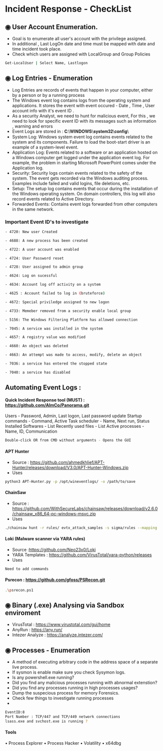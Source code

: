 # Incident Response - CheckList
## ◉  User Account Enumeration.
- Goal is to  enumerate  all user's account with the privilege assigned.
- In additional , Last LogOn date and time must be mapped with date and time incident took place. 
- Check which users are assigned with LocalGroup  and Group Policies 
```bash
Get-LocalUser | Select Name, Lastlogon
```
## ◉ Log  Entries - Enumeration 
- Log Entries are records of events that happen in your computer, either by a person or by a running process
-  The Windows event log contains logs from the operating system and applications. It stores the event with event occured - Date , Time , User account info with it's event ID . 
-  As a security Analyst, we need to hunt for malicious event, For this , we need to look for specific event ID with its messages such as information , warning and errors 
- Event Logs are stored in :   𝐂:\𝐖𝐈𝐍𝐃𝐎𝐖𝐒\𝐬𝐲𝐬𝐭𝐞𝐦𝟑𝟐\𝐜𝐨𝐧𝐟𝐢𝐠\ 
- System Log: Windows system event log contains events related to the system and its components. Failure to load the boot-start driver is an example of a system-level event.
- Application Log: Events related to a software or an application hosted on a Windows computer get logged under the application event log. For example, the problem in starting Microsoft PowerPoint comes under the Application log.
- Security: Security logs contain events related to the safety of the system. The event gets recorded via the Windows auditing process. Examples include failed and valid logins, file deletions, etc.
- Setup: The setup log contains events that occur during the installation of the Windows operating system. On domain controllers, this log will also record events related to Active Directory.
- Forwarded Events: Contains event logs forwarded from other computers in the same network.
### Important Event ID's to investigate

```bash
- 4720: New user Created

- 4688: A new process has been created

- 4722: A user account was enabled

- 4724: User Password reset 

- 4728: User assigned to admin group

- 4624: Log on sucessful

- 4634: Account log off activity on a system

- 4625 : Account failed to log in (bruteforce)

- 4672: Special priviledge assigned to new logon

- 4733: Memeber removed from a security enable local group

- 5156: The Windows Filtering Platform has allowed connection

- 7045: A service was installed in the system

- 4657: A registry value was modified

- 4660: An object was deleted

- 4663: An attempt was made to access, modify, delete an object

- 7036: a service has entered the stopped state

- 7040: a service has disabled
```
## Automating Event Logs : 
#### Quick Incident Response tool (MUST) : https://github.com/AlmCo/Panorama.git
Users - Password, Admin, Last logon, Last password update
Startup commands - Command, Active
Task scheduler - Name, Next run, Status
Installed Softwares - List
Recently used files - List
Active processes - Name, ID, Communication 
 ```bash
Double-click OR from CMD without arguments - Opens the GUI
```
#### APT Hunter 
- Source : https://github.com/ahmedkhlief/APT-Hunter/releases/download/V3.0/APT-Hunter-Windows.zip
- Uses
 ```bash
python3 APT-Hunter.py -p /opt/wineventlogs/ -o /path/to/save
```
#### ChainSaw
- Source : https://github.com/WithSecureLabs/chainsaw/releases/download/v2.6.0/chainsaw_x86_64-pc-windows-msvc.zip
- Uses
 ```bash
./chainsaw hunt -r rules/ evtx_attack_samples -s sigma/rules --mapping mappings/sigma-event-logs-all.yml --level critical
``` 
#### Loki (Malware scanner via YARA rules)
- Source :https://github.com/Neo23x0/Loki
- YARA Templates : https://github.com/VirusTotal/yara-python/releases
- Uses
 ```bash
Need to add commands
``` 
#### Psrecon : https://github.com/gfoss/PSRecon.git
 ```bash
.\psrecon.ps1
```
## ◉  Binary (.exe) Analysing via Sandbox enviroment
- VirusTotal      : https://www.virustotal.com/gui/home
- AnyRun          : https://any.run/
- Intezer Analyze : https://analyze.intezer.com/
## ◉ Processes -  Enumeration
- A method of executing arbitrary code in the address space of a separate live process.
- If sysmon is enable make sure you check Sysymon logs.
- Is any powershell.exe running? 
- Did you find any malicious processes running with abnormal extenstion?
- Did you find any processes running in high processes usages? 
- Dump the suspecious process for memory Forensics.
- Check few things to investigate running processes
- 
 ```bash
EventID:8
Port Number : TCP/447 and TCP/449 network connections
lsass.exe and svchost.exe is running ? 
```
#### Tools 
• Process Explorer
• Process Hacker
• Volatility
• x64dbg



